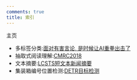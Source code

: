 ```yaml
---
comments: true
title: 索引
---
```


主页

- 多标签分类:[面对有害言论, 是时候让AI重拳出击了](./mlcoftc/multi-label-classification-of-toxic-comments.md)
- 抽取式阅读理解:[CMRC2018](./cmrc/cmrc.md)
- 文本摘要:[LCSTS短文本新闻摘要](./text-summary/text-summary.md)
- 集装箱编号位置检测:[DETR目标检测](./container-detr/container-detr.md)
